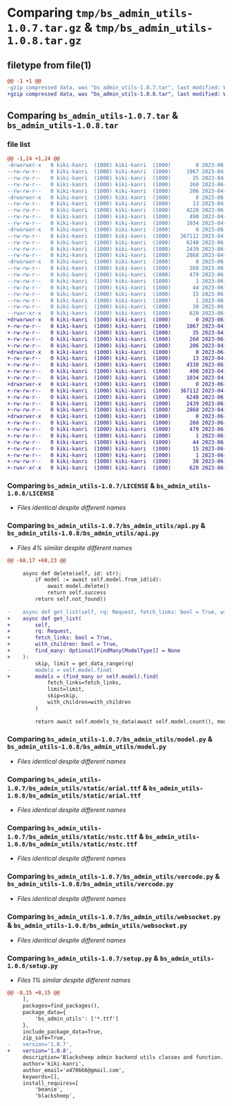 # Comparing `tmp/bs_admin_utils-1.0.7.tar.gz` & `tmp/bs_admin_utils-1.0.8.tar.gz`

## filetype from file(1)

```diff
@@ -1 +1 @@
-gzip compressed data, was "bs_admin_utils-1.0.7.tar", last modified: Wed Jun 14 10:58:30 2023, max compression
+gzip compressed data, was "bs_admin_utils-1.0.8.tar", last modified: Wed Jun 14 11:35:15 2023, max compression
```

## Comparing `bs_admin_utils-1.0.7.tar` & `bs_admin_utils-1.0.8.tar`

### file list

```diff
@@ -1,24 +1,24 @@
-drwxrwxr-x   0 kiki-kanri  (1000) kiki-kanri  (1000)        0 2023-06-14 10:58:30.309144 bs_admin_utils-1.0.7/
--rw-rw-r--   0 kiki-kanri  (1000) kiki-kanri  (1000)     1067 2023-04-07 03:25:03.000000 bs_admin_utils-1.0.7/LICENSE
--rw-rw-r--   0 kiki-kanri  (1000) kiki-kanri  (1000)       35 2023-04-07 04:04:08.000000 bs_admin_utils-1.0.7/MANIFEST.in
--rw-rw-r--   0 kiki-kanri  (1000) kiki-kanri  (1000)      260 2023-06-14 10:58:30.309144 bs_admin_utils-1.0.7/PKG-INFO
--rw-rw-r--   0 kiki-kanri  (1000) kiki-kanri  (1000)      206 2023-04-07 03:35:29.000000 bs_admin_utils-1.0.7/README.md
-drwxrwxr-x   0 kiki-kanri  (1000) kiki-kanri  (1000)        0 2023-06-14 10:58:30.309144 bs_admin_utils-1.0.7/bs_admin_utils/
--rw-rw-r--   0 kiki-kanri  (1000) kiki-kanri  (1000)       13 2023-04-07 03:39:05.000000 bs_admin_utils-1.0.7/bs_admin_utils/__init__.py
--rw-rw-r--   0 kiki-kanri  (1000) kiki-kanri  (1000)     4220 2023-06-14 10:41:27.000000 bs_admin_utils-1.0.7/bs_admin_utils/api.py
--rw-rw-r--   0 kiki-kanri  (1000) kiki-kanri  (1000)      490 2023-04-07 04:11:32.000000 bs_admin_utils-1.0.7/bs_admin_utils/decorators.py
--rw-rw-r--   0 kiki-kanri  (1000) kiki-kanri  (1000)     1034 2023-04-07 03:48:50.000000 bs_admin_utils-1.0.7/bs_admin_utils/model.py
-drwxrwxr-x   0 kiki-kanri  (1000) kiki-kanri  (1000)        0 2023-06-14 10:58:30.309144 bs_admin_utils-1.0.7/bs_admin_utils/static/
--rw-rw-r--   0 kiki-kanri  (1000) kiki-kanri  (1000)   367112 2023-04-07 03:52:07.000000 bs_admin_utils-1.0.7/bs_admin_utils/static/arial.ttf
--rw-rw-r--   0 kiki-kanri  (1000) kiki-kanri  (1000)     6248 2023-06-14 10:45:34.000000 bs_admin_utils-1.0.7/bs_admin_utils/static/nstc.ttf
--rw-rw-r--   0 kiki-kanri  (1000) kiki-kanri  (1000)     2439 2023-06-14 10:58:06.000000 bs_admin_utils-1.0.7/bs_admin_utils/vercode.py
--rw-rw-r--   0 kiki-kanri  (1000) kiki-kanri  (1000)     2868 2023-04-07 04:10:45.000000 bs_admin_utils-1.0.7/bs_admin_utils/websocket.py
-drwxrwxr-x   0 kiki-kanri  (1000) kiki-kanri  (1000)        0 2023-06-14 10:58:30.309144 bs_admin_utils-1.0.7/bs_admin_utils.egg-info/
--rw-rw-r--   0 kiki-kanri  (1000) kiki-kanri  (1000)      260 2023-06-14 10:58:30.000000 bs_admin_utils-1.0.7/bs_admin_utils.egg-info/PKG-INFO
--rw-rw-r--   0 kiki-kanri  (1000) kiki-kanri  (1000)      479 2023-06-14 10:58:30.000000 bs_admin_utils-1.0.7/bs_admin_utils.egg-info/SOURCES.txt
--rw-rw-r--   0 kiki-kanri  (1000) kiki-kanri  (1000)        1 2023-06-14 10:58:30.000000 bs_admin_utils-1.0.7/bs_admin_utils.egg-info/dependency_links.txt
--rw-rw-r--   0 kiki-kanri  (1000) kiki-kanri  (1000)       44 2023-06-14 10:58:30.000000 bs_admin_utils-1.0.7/bs_admin_utils.egg-info/requires.txt
--rw-rw-r--   0 kiki-kanri  (1000) kiki-kanri  (1000)       15 2023-06-14 10:58:30.000000 bs_admin_utils-1.0.7/bs_admin_utils.egg-info/top_level.txt
--rw-rw-r--   0 kiki-kanri  (1000) kiki-kanri  (1000)        1 2023-06-14 10:58:30.000000 bs_admin_utils-1.0.7/bs_admin_utils.egg-info/zip-safe
--rw-rw-r--   0 kiki-kanri  (1000) kiki-kanri  (1000)       38 2023-06-14 10:58:30.309144 bs_admin_utils-1.0.7/setup.cfg
--rwxr-xr-x   0 kiki-kanri  (1000) kiki-kanri  (1000)      620 2023-06-14 10:58:27.000000 bs_admin_utils-1.0.7/setup.py
+drwxrwxr-x   0 kiki-kanri  (1000) kiki-kanri  (1000)        0 2023-06-14 11:35:15.673546 bs_admin_utils-1.0.8/
+-rw-rw-r--   0 kiki-kanri  (1000) kiki-kanri  (1000)     1067 2023-04-07 03:25:03.000000 bs_admin_utils-1.0.8/LICENSE
+-rw-rw-r--   0 kiki-kanri  (1000) kiki-kanri  (1000)       35 2023-04-07 04:04:08.000000 bs_admin_utils-1.0.8/MANIFEST.in
+-rw-rw-r--   0 kiki-kanri  (1000) kiki-kanri  (1000)      260 2023-06-14 11:35:15.673546 bs_admin_utils-1.0.8/PKG-INFO
+-rw-rw-r--   0 kiki-kanri  (1000) kiki-kanri  (1000)      206 2023-04-07 03:35:29.000000 bs_admin_utils-1.0.8/README.md
+drwxrwxr-x   0 kiki-kanri  (1000) kiki-kanri  (1000)        0 2023-06-14 11:35:15.669546 bs_admin_utils-1.0.8/bs_admin_utils/
+-rw-rw-r--   0 kiki-kanri  (1000) kiki-kanri  (1000)       13 2023-04-07 03:39:05.000000 bs_admin_utils-1.0.8/bs_admin_utils/__init__.py
+-rw-rw-r--   0 kiki-kanri  (1000) kiki-kanri  (1000)     4330 2023-06-14 11:34:33.000000 bs_admin_utils-1.0.8/bs_admin_utils/api.py
+-rw-rw-r--   0 kiki-kanri  (1000) kiki-kanri  (1000)      490 2023-04-07 04:11:32.000000 bs_admin_utils-1.0.8/bs_admin_utils/decorators.py
+-rw-rw-r--   0 kiki-kanri  (1000) kiki-kanri  (1000)     1034 2023-04-07 03:48:50.000000 bs_admin_utils-1.0.8/bs_admin_utils/model.py
+drwxrwxr-x   0 kiki-kanri  (1000) kiki-kanri  (1000)        0 2023-06-14 11:35:15.673546 bs_admin_utils-1.0.8/bs_admin_utils/static/
+-rw-rw-r--   0 kiki-kanri  (1000) kiki-kanri  (1000)   367112 2023-04-07 03:52:07.000000 bs_admin_utils-1.0.8/bs_admin_utils/static/arial.ttf
+-rw-rw-r--   0 kiki-kanri  (1000) kiki-kanri  (1000)     6248 2023-06-14 10:45:34.000000 bs_admin_utils-1.0.8/bs_admin_utils/static/nstc.ttf
+-rw-rw-r--   0 kiki-kanri  (1000) kiki-kanri  (1000)     2439 2023-06-14 10:58:06.000000 bs_admin_utils-1.0.8/bs_admin_utils/vercode.py
+-rw-rw-r--   0 kiki-kanri  (1000) kiki-kanri  (1000)     2868 2023-04-07 04:10:45.000000 bs_admin_utils-1.0.8/bs_admin_utils/websocket.py
+drwxrwxr-x   0 kiki-kanri  (1000) kiki-kanri  (1000)        0 2023-06-14 11:35:15.673546 bs_admin_utils-1.0.8/bs_admin_utils.egg-info/
+-rw-rw-r--   0 kiki-kanri  (1000) kiki-kanri  (1000)      260 2023-06-14 11:35:15.000000 bs_admin_utils-1.0.8/bs_admin_utils.egg-info/PKG-INFO
+-rw-rw-r--   0 kiki-kanri  (1000) kiki-kanri  (1000)      479 2023-06-14 11:35:15.000000 bs_admin_utils-1.0.8/bs_admin_utils.egg-info/SOURCES.txt
+-rw-rw-r--   0 kiki-kanri  (1000) kiki-kanri  (1000)        1 2023-06-14 11:35:15.000000 bs_admin_utils-1.0.8/bs_admin_utils.egg-info/dependency_links.txt
+-rw-rw-r--   0 kiki-kanri  (1000) kiki-kanri  (1000)       44 2023-06-14 11:35:15.000000 bs_admin_utils-1.0.8/bs_admin_utils.egg-info/requires.txt
+-rw-rw-r--   0 kiki-kanri  (1000) kiki-kanri  (1000)       15 2023-06-14 11:35:15.000000 bs_admin_utils-1.0.8/bs_admin_utils.egg-info/top_level.txt
+-rw-rw-r--   0 kiki-kanri  (1000) kiki-kanri  (1000)        1 2023-06-14 11:35:15.000000 bs_admin_utils-1.0.8/bs_admin_utils.egg-info/zip-safe
+-rw-rw-r--   0 kiki-kanri  (1000) kiki-kanri  (1000)       38 2023-06-14 11:35:15.673546 bs_admin_utils-1.0.8/setup.cfg
+-rwxr-xr-x   0 kiki-kanri  (1000) kiki-kanri  (1000)      620 2023-06-14 11:35:08.000000 bs_admin_utils-1.0.8/setup.py
```

### Comparing `bs_admin_utils-1.0.7/LICENSE` & `bs_admin_utils-1.0.8/LICENSE`

 * *Files identical despite different names*

### Comparing `bs_admin_utils-1.0.7/bs_admin_utils/api.py` & `bs_admin_utils-1.0.8/bs_admin_utils/api.py`

 * *Files 4% similar despite different names*

```diff
@@ -68,17 +68,23 @@
 
     async def delete(self, id: str):
         if model := await self.model.from_id(id):
             await model.delete()
             return self.success
         return self.not_found()
 
-    async def get_list(self, rq: Request, fetch_links: bool = True, with_children: bool = True):
+    async def get_list(
+        self,
+        rq: Request,
+        fetch_links: bool = True,
+        with_children: bool = True,
+        find_many: Optional[FindMany[ModelType]] = None
+    ):
         skip, limit = get_data_range(rq)
-        models = self.model.find(
+        models = (find_many or self.model).find(
             fetch_links=fetch_links,
             limit=limit,
             skip=skip,
             with_children=with_children
         )
 
         return await self.models_to_data(await self.model.count(), models)
```

### Comparing `bs_admin_utils-1.0.7/bs_admin_utils/model.py` & `bs_admin_utils-1.0.8/bs_admin_utils/model.py`

 * *Files identical despite different names*

### Comparing `bs_admin_utils-1.0.7/bs_admin_utils/static/arial.ttf` & `bs_admin_utils-1.0.8/bs_admin_utils/static/arial.ttf`

 * *Files identical despite different names*

### Comparing `bs_admin_utils-1.0.7/bs_admin_utils/static/nstc.ttf` & `bs_admin_utils-1.0.8/bs_admin_utils/static/nstc.ttf`

 * *Files identical despite different names*

### Comparing `bs_admin_utils-1.0.7/bs_admin_utils/vercode.py` & `bs_admin_utils-1.0.8/bs_admin_utils/vercode.py`

 * *Files identical despite different names*

### Comparing `bs_admin_utils-1.0.7/bs_admin_utils/websocket.py` & `bs_admin_utils-1.0.8/bs_admin_utils/websocket.py`

 * *Files identical despite different names*

### Comparing `bs_admin_utils-1.0.7/setup.py` & `bs_admin_utils-1.0.8/setup.py`

 * *Files 1% similar despite different names*

```diff
@@ -8,15 +8,15 @@
     ],
     packages=find_packages(),
     package_data={
         'bs_admin_utils': ['*.ttf']
     },
     include_package_data=True,
     zip_safe=True,
-    version='1.0.7',
+    version='1.0.8',
     description='Blacksheep admin backend utils classes and function.',
     author='kiki-kanri',
     author_email='a470666@gmail.com',
     keywords=[],
     install_requires=[
         'beanie',
         'blacksheep',
```

